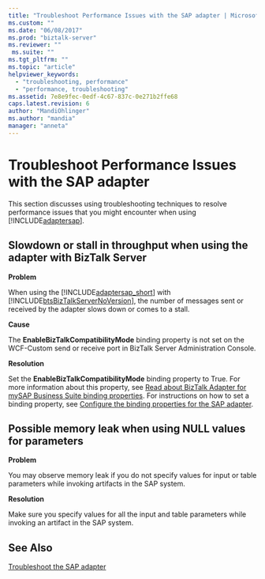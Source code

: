 ```yaml
---
title: "Troubleshoot Performance Issues with the SAP adapter | Microsoft Docs"
ms.custom: ""
ms.date: "06/08/2017"
ms.prod: "biztalk-server"
ms.reviewer: ""
 ms.suite: ""
ms.tgt_pltfrm: ""
ms.topic: "article"
helpviewer_keywords: 
  - "troubleshooting, performance"
  - "performance, troubleshooting"
ms.assetid: 7e8e9fec-0edf-4c67-837c-0e271b2ffe68
caps.latest.revision: 6
author: "MandiOhlinger"
ms.author: "mandia"
manager: "anneta"
---
```

# Troubleshoot Performance Issues with the SAP adapter
This section discusses using troubleshooting techniques to resolve performance issues that you might encounter when using [!INCLUDE[adaptersap](../../includes/adaptersap-md.md)].  
  
##  <a name="BKMK_SAPSlowdown"></a> Slowdown or stall in throughput when using the adapter with BizTalk Server  
 **Problem**  
  
 When using the [!INCLUDE[adaptersap_short](../../includes/adaptersap-short-md.md)] with [!INCLUDE[btsBizTalkServerNoVersion](../../includes/btsbiztalkservernoversion-md.md)], the number of messages sent or received by the adapter slows down or comes to a stall.  
  
 **Cause**  
  
 The **EnableBizTalkCompatibilityMode** binding property is not set on the WCF-Custom send or receive port in BizTalk Server Administration Console.  
  
 **Resolution**  
  
 Set the **EnableBizTalkCompatibilityMode** binding property to True. For more information about this property, see [Read about BizTalk Adapter for mySAP Business Suite binding properties](../../adapters-and-accelerators/adapter-sap/read-about-biztalk-adapter-for-mysap-business-suite-binding-properties.md). For instructions on how to set a binding property, see [Configure the binding properties for the SAP adapter](../../adapters-and-accelerators/adapter-sap/configure-the-binding-properties-for-the-sap-adapter.md).  
  
##  <a name="BKMK_SAPMemLeak"></a> Possible memory leak when using NULL values for parameters  
 **Problem**  
  
 You may observe memory leak if you do not specify values for input or table parameters while invoking artifacts in the SAP system.  
  
 **Resolution**  
  
 Make sure you specify values for all the input and table parameters while invoking an artifact in the SAP system.  
  
## See Also  
[Troubleshoot the SAP adapter](../../adapters-and-accelerators/adapter-sap/troubleshoot-the-sap-adapter.md)